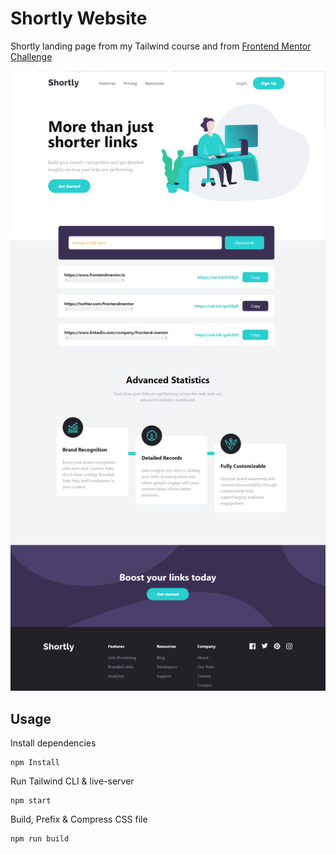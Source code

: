 # Shortly Website

Shortly landing page from my Tailwind course and from [Frontend Mentor Challenge](https://www.frontendmentor.io/challenges/url-shortening-api-landing-page-2ce3ob-G)

![Alt text](images/shortly.png)

## Usage

Install dependencies

```
npm Install
```

Run Tailwind CLI & live-server

```
npm start
```

Build, Prefix & Compress CSS file

```
npm run build
```
